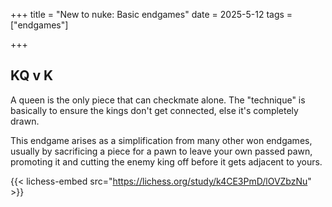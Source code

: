 +++
title = "New to nuke: Basic endgames"
date = 2025-5-12
tags = ["endgames"]

+++
## KQ v K ##
A queen is the only piece that can checkmate alone. The "technique" is basically to ensure the kings don't get connected, else it's completely drawn.

This endgame arises as a simplification from many other won endgames, usually by sacrificing a piece for a pawn to leave your own passed pawn, promoting it and cutting the enemy king off before it gets adjacent to yours.

{{< lichess-embed src="https://lichess.org/study/k4CE3PmD/lOVZbzNu" >}}

